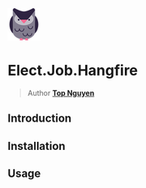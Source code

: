 ﻿![Logo](../../../Logo.png)
# Elect.Job.Hangfire
> Author [**Top Nguyen**](http://topnguyen.net)

## Introduction

## Installation

## Usage